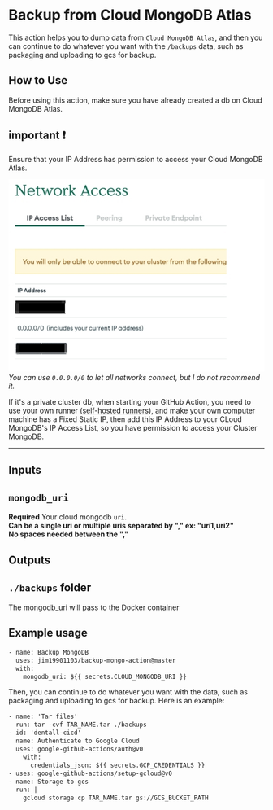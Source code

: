 Backup from Cloud MongoDB Atlas
===

This action helps you to dump data from `Cloud MongoDB Atlas`, and then you can continue to do whatever you want with the `/backups` data, such as packaging and uploading to gcs for backup.

## How to Use
Before using this action, make sure you have already created a db on Cloud MongoDB Atlas.  

## important :exclamation:
Ensure that your IP Address has permission to access your Cloud MongoDB Atlas. 

![img1](./images/1.png)  
*You can use `0.0.0.0/0` to let all networks connect, but I do not recommend it.*

If it's a private cluster db, when starting your GitHub Action, you need to use your own runner ([self-hosted runners](https://docs.github.com/en/actions/hosting-your-own-runners/about-self-hosted-runners)), and make your own computer machine has a Fixed Static IP, then add this IP Address to your CLoud MongoDB's IP Access List, so you have permission to access your Cluster MongoDB.  

---

## Inputs

## `mongodb_uri`

**Required** Your cloud mongodb `uri`.  
**Can be a single uri or multiple uris separated by "," ex: "uri1,uri2"**  
**No spaces needed between the ","**

## Outputs

## `./backups` folder

The mongodb_uri will pass to the Docker container

## Example usage

```github action
- name: Backup MongoDB  
  uses: jim19901103/backup-mongo-action@master  
  with:
    mongodb_uri: ${{ secrets.CLOUD_MONGODB_URI }}
```

Then, you can continue to do whatever you want with the data, such as packaging and uploading to gcs for backup. Here is an example: 
```github action
- name: 'Tar files'
  run: tar -cvf TAR_NAME.tar ./backups
- id: 'dentall-cicd'
  name: Authenticate to Google Cloud
  uses: google-github-actions/auth@v0
    with:
      credentials_json: ${{ secrets.GCP_CREDENTIALS }}
- uses: google-github-actions/setup-gcloud@v0
- name: Storage to gcs
  run: |
    gcloud storage cp TAR_NAME.tar gs://GCS_BUCKET_PATH
```
